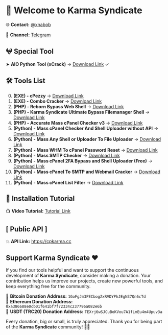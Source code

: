 # 👋 Welcome to Karma Syndicate

🌐 **Contact:** [@xnabob](https://t.me/xnabob)

📢 **Channel:** [Telegram](https://t.me/KarmaSyndicate)

## 𖤍 Special Tool
➤ **AIO Python Tool (xCrack)** → [Download Link](https://github.com/cpkarma/xCrack/) ✓

## 🛠 Tools List

00. **(EXE) - cPezzy** → [Download Link](https://github.com/cpkarma/cPezzy)
1.  **(EXE) - Combo Cracker** → [Download Link](https://github.com/cpkarma/Combo-Cracker/)
2. **(PHP) - Reborn Bypass Web Shell** → [Download Link](https://github.com/cpkarma/Reborn-PHP-Bypass-Webshell)
3. **(PHP) - Karma Syndicate Ultimate Bypass Filemanager Shell** → [Download Link](https://github.com/cpkarma/Karma-Syndicate-Bypass-Filemanager-Shell)
4. **(PHP) - Accurate Mass cPanel Checker v3** → [Download Link](https://github.com/cpkarma/cPanel-checker-v3)
5. **(Python) - Mass cPanel Checker And Shell Uploader without API** → [Download Link](https://github.com/cpkarma/Mass-cPanel-Checker-Python)
6. **(Python) - Mass Any Shell or Uploader To File Uploader** → [Download Link](https://github.com/cpkarma/Mass-Any-Shell-Or-Uploader-To-File-Upload)
7. **(Python) - Mass WHM To cPanel Password Reset** → [Download Link](https://github.com/cpkarma/Mass-WHM-To-cPanel-Account-Reset)
8. **(Python) - Mass SMTP Checker** → [Download Link](https://github.com/cpkarma/Mass-SMTP-Checker)
9. **(Python) - Mass cPanel 2FA Bypass and Shell Uploader (Free)** → [Download Link](https://github.com/cpkarma/cPanel-2FA-Bypass-FreeVersion)
10. **(Python) - Mass cPanel To SMTP and Webmail Cracker** → [Download Link](https://github.com/cpkarma/Mass-cPanel-To-SMTP-and-Webmail-Cracker)
11. **(Python) - Mass cPanel List Filter** → [Download Link](https://github.com/cpkarma/cpanel-filter)


## 🎥 Installation Tutorial 

📺 **Video Tutorial:** [Tutorial Link](https://www.youtube.com/watch?v=UJa3t1w4-AI)

## [ Public API ]

💥 **API Link:** https://cpkarma.cc

## **Support Karma Syndicate** ❤️  

If you find our tools helpful and want to support the continuous development of **Karma Syndicate**, consider making a donation. Your contribution helps us improve our projects, create new powerful tools, and keep everything free for the community.  

🔹 **Bitcoin Donation Address:** `1GoFgJm3PECbogZxRVDYPhJEgN37Qn6cTd`  
🔹 **Ethereum Donation Address:** `0xa386688e0cb01f641bf7f72334c237796a082e6b`  
🔹 **USDT (TRC20) Donation Address:** `TEXrj6wSJCuBoKVou7A1fLmEu4m4Upuv3a`  

Every donation, big or small, is truly appreciated. Thank you for being part of the **Karma Syndicate** community! 🚀💙  

<!---
cpkarma/cpkarma is a ✨ special ✨ repository because its `README.md` (this file) appears on your GitHub profile.
You can click the Preview link to take a look at your changes.
--->
